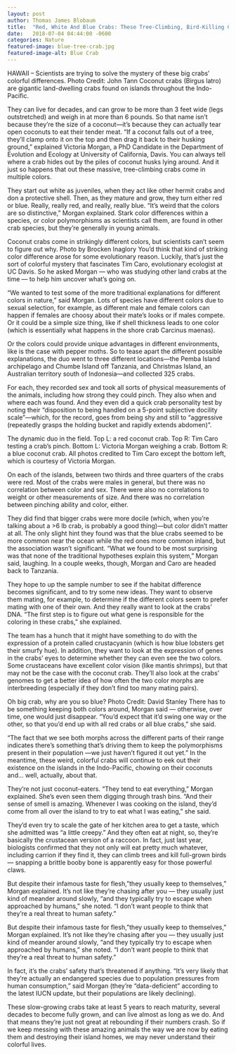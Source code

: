 ```yaml
---
layout: post
author: Thomas James Blobaum 
title:  "Red, White And Blue Crabs: These Tree-Climbing, Bird-Killing Crabs Come In Multiple Colors And No One Knows Why"
date:   2018-07-04 04:44:00 -0600
categories: Nature  
featured-image: blue-tree-crab.jpg
featured-image-alt: Blue Crab
---
```

HAWAII – Scientists are trying to solve the mystery of these big crabs’ colorful differences. Photo Credit: John Tann Coconut crabs (Birgus latro) are gigantic land-dwelling crabs found on islands throughout the Indo-Pacific.

They can live for decades, and can grow to be more than 3 feet wide (legs outstretched) and weigh in at more than 6 pounds. So that name isn’t because they’re the size of a coconut—it’s because they can actually tear open coconuts to eat their tender meat. “If a coconut falls out of a tree, they’ll clamp onto it on the top and then drag it back to their husking ground,” explained Victoria Morgan, a PhD Candidate in the Department of Evolution and Ecology at University of California, Davis. You can always tell where a crab hides out by the piles of coconut husks lying around. And it just so happens that out these massive, tree-climbing crabs come in multiple colors.

They start out white as juveniles, when they act like other hermit crabs and don a protective shell. Then, as they mature and grow, they turn either red or blue. Really, really red, and really, really blue. “It’s weird that the colors are so distinctive,” Morgan explained. Stark color differences within a species, or color polymorphisms as scientists call them, are found in other crab species, but they’re generally in young animals.

Coconut crabs come in strikingly different colors, but scientists can’t seem to figure out why. Photo by Brocken Inaglory You’d think that kind of striking color difference arose for some evolutionary reason. Luckily, that’s just the sort of colorful mystery that fascinates Tim Caro, evolutionary ecologist at UC Davis. So he asked Morgan — who was studying other land crabs at the time — to help him uncover what’s going on.

“We wanted to test some of the more traditional explanations for different colors in nature,” said Morgan. Lots of species have different colors due to sexual selection, for example, as different male and female colors can happen if females are choosy about their mate’s looks or if males compete. Or it could be a simple size thing, like if shell thickness leads to one color (which is essentially what happens in the shore crab Carcinus maenas).

Or the colors could provide unique advantages in different environments, like is the case with pepper moths. So to tease apart the different possible explanations, the duo went to three different locations—the Pemba Island archipelago and Chumbe Island off Tanzania, and Christmas Island, an Australian territory south of Indonesia—and collected 325 crabs.

For each, they recorded sex and took all sorts of physical measurements of the animals, including how strong they could pinch. They also when and where each was found. And they even did a quick crab personality test by noting their “disposition to being handled on a 5-point subjective docility scale”—which, for the record, goes from being shy and still to “aggressive (repeatedly grasps the holding bucket and rapidly extends abdomen)”.

The dynamic duo in the field. Top L: a red coconut crab. Top R: Tim Caro testing a crab’s pinch. Bottom L: Victoria Morgan weighing a crab. Bottom R: a blue coconut crab. All photos credited to Tim Caro except the bottom left, which is courtesy of Victoria Morgan.

On each of the islands, between two thirds and three quarters of the crabs were red. Most of the crabs were males in general, but there was no correlation between color and sex. There were also no correlations to weight or other measurements of size. And there was no correlation between pinching ability and color, either. 

They did find that bigger crabs were more docile (which, when you’re talking about a >6 lb crab, is probably a good thing)—but color didn’t matter at all. The only slight hint they found was that the blue crabs seemed to be more common near the ocean while the red ones more common inland, but the association wasn’t significant. “What we found to be most surprising was that none of the traditional hypotheses explain this system,” Morgan said, laughing. In a couple weeks, though, Morgan and Caro are headed back to Tanzania.

They hope to up the sample number to see if the habitat difference becomes significant, and to try some new ideas. They want to observe them mating, for example, to determine if the different colors seem to prefer mating with one of their own. And they really want to look at the crabs’ DNA. “The first step is to figure out what gene is responsible for the coloring in these crabs,” she explained.

The team has a hunch that it might have something to do with the expression of a protein called crustacyanin (which is how blue lobsters get their smurfy hue). In addition, they want to look at the expression of genes in the crabs’ eyes to determine whether they can even see the two colors. Some crustaceans have excellent color vision (like mantis shrimps), but that may not be the case with the coconut crab. They’ll also look at the crabs’ genomes to get a better idea of how often the two color morphs are interbreeding (especially if they don’t find too many mating pairs).

Oh big crab, why are you so blue? Photo Credit: David Stanley There has to be something keeping both colors around, Morgan said — otherwise, over time, one would just disappear. “You’d expect that it’d swing one way or the other, so that you’d end up with all red crabs or all blue crabs,” she said.

“The fact that we see both morphs across the different parts of their range indicates there’s something that’s driving them to keep the polymorphisms present in their population —we just haven’t figured it out yet.” In the meantime, these weird, colorful crabs will continue to eek out their existence on the islands in the Indo-Pacific, chowing on their coconuts and… well, actually, about that.

They’re not just coconut-eaters. “They tend to eat everything,” Morgan explained. She’s even seen them digging through trash bins. “And their sense of smell is amazing. Whenever I was cooking on the island, they’d come from all over the island to try to eat what I was eating,” she said.

They’d even try to scale the gate of her kitchen area to get a taste, which she admitted was “a little creepy.” And they often eat at night, so, they’re basically the crustacean version of a raccoon. In fact, just last year, biologists confirmed that they not only will eat pretty much whatever, including carrion if they find it, they can climb trees and kill full-grown birds — snapping a brittle booby bone is apparently easy for those powerful claws.

But despite their infamous taste for flesh,”they usually keep to themselves,” Morgan explained. It’s not like they’re chasing after you — they usually just kind of meander around slowly, “and they typically try to escape when approached by humans,” she noted. “I don’t want people to think that they’re a real threat to human safety.”

But despite their infamous taste for flesh,”they usually keep to themselves,” Morgan explained. It’s not like they’re chasing after you — they usually just kind of meander around slowly, “and they typically try to escape when approached by humans,” she noted. “I don’t want people to think that they’re a real threat to human safety.”

In fact, it’s the crabs’ safety that’s threatened if anything. “It’s very likely that they’re actually an endangered species due to population pressures from human consumption,” said Morgan (they’re “data-deficient” according to the latest IUCN update, but their populations are likely declining).

These slow-growing crabs take at least 5 years to reach maturity, several decades to become fully grown, and can live almost as long as we do. And that means they’re just not great at rebounding if their numbers crash. So if we keep messing with these amazing animals the way we are now by eating them and destroying their island homes, we may never understand their colorful lives.
